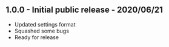## 1.0.0 - Initial public release - 2020/06/21
* Updated settings format
* Squashed some bugs
* Ready for release